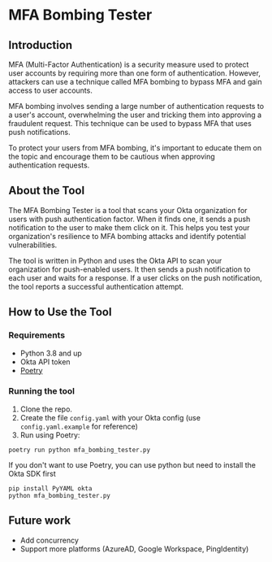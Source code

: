 # MFA Bombing Tester

## Introduction
MFA (Multi-Factor Authentication) is a security measure used to protect user accounts by requiring more than one form of authentication. However, attackers can use a technique called MFA bombing to bypass MFA and gain access to user accounts.

MFA bombing involves sending a large number of authentication requests to a user's account, overwhelming the user and tricking them into approving a fraudulent request. This technique can be used to bypass MFA that uses push notifications.

To protect your users from MFA bombing, it's important to educate them on the topic and encourage them to be cautious when approving authentication requests.

## About the Tool
The MFA Bombing Tester is a tool that scans your Okta organization for users with push authentication factor. When it finds one, it sends a push notification to the user to make them click on it. This helps you test your organization's resilience to MFA bombing attacks and identify potential vulnerabilities.

The tool is written in Python and uses the Okta API to scan your organization for push-enabled users. It then sends a push notification to each user and waits for a response. If a user clicks on the push notification, the tool reports a successful authentication attempt.


## How to Use the Tool

### Requirements
* Python 3.8 and up
* Okta API token
* [Poetry](https://python-poetry.org/)

### Running the tool

1. Clone the repo.
2. Create the file `config.yaml` with your Okta config (use `config.yaml.example` for reference)
3. Run using Poetry: 
```commandline
poetry run python mfa_bombing_tester.py
```

If you don't want to use Poetry, you can use python but need to install the Okta SDK first
```commandline
pip install PyYAML okta
python mfa_bombing_tester.py
```


## Future work
* Add concurrency
* Support more platforms (AzureAD, Google Workspace, PingIdentity)
